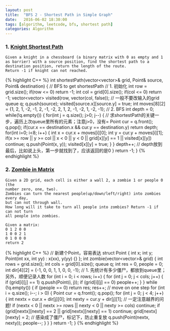 ```yaml
---
layout: post
title:  "BFS 2 - Shortest Path in Simple Graph"
date:   2016-06-02 18:30:00
tags: [algorithm, leetcode, bfs, shortest path]
categories: Algorithm
---
```


### 1. [Knight Shortest Path](http://www.lintcode.com/en/problem/knight-shortest-path/)
```
Given a knight in a chessboard (a binary matrix with 0 as empty and 1 as barrier) with a source position, find the shortest path to a destination position, return the length of the route.
Return -1 if knight can not reached.
```
{% highlight C++ %}
int shortestPath(vector<vector<bool>>& grid, Point& source, Point& destination) {
    // BFS to get shortestPath
    // 1. 初始化
    int row = grid.size();
    if(row <= 0) return -1;
    int col = grid[0].size();
    if(col <= 0) return -1;
    vector<vector<bool>> visited(row, vector<bool>(col, false));  // 一般不要改输入的grid
    queue<Point> q;
    q.push(source);
    visited[source.x][source.y] = true;
    int moves[8][2] = {1, 2, 1, -2, -1, 2, -1, -2, 2, 1, 2, -1, -2, 1, -2, -1};
    // 2. BFS
    int depth = 0;
    while(!q.empty()) {
        for(int j = q.size(); j>0; j--) {  // 求shortestPath的关键一步，遍历上次queue里所有的元素；注意j>0，没有=
            Point cur = q.front();
            q.pop();
            if(cur.x == destination.x && cur.y == destination.y) return depth;
            for(int i=0; i<8; i++) {
                int x = cur.x + moves[i][0];
                int y = cur.y + moves[i][1];
                if(x >= row || y >= col || x < 0 || y < 0 || grid[x][y] == 1 || visited[x][y]) continue;
                q.push(Point(x, y));
                visited[x][y] = true;
            }
        }
        depth++;  // depth放到最后，比如说上头，第一步就找到了，应该返回的是0
    }
    return -1;
}
{% endhighlight %}

### 2. [Zombie in Matrix](http://www.lintcode.com/en/problem/zombie-in-matrix/)
```
Given a 2D grid, each cell is either a wall 2, a zombie 1 or people 0 (the
number zero, one, two).
Zombies can turn the nearest people(up/down/left/right) into zombies every day,
but can not through wall.
How long will it take to turn all people into zombies? Return -1 if can not turn
all people into zombies.

Given a matrix:
0 1 2 0 0
1 0 0 2 1
0 1 0 0 0
return 2
```
{% highlight C++ %}
// 新建个Point，容易表达
struct Point {
  int x;
  int y;
  Point(int xx, int yy) : x(xx), y(yy) {}
};
int zombie(vector<vector<int>>& grid) {
  int rows = grid.size();
  int cols = grid[0].size();
  queue<Point> q;
  int res = 0, people = 0;
  int dir[4][2] = {-1, 0, 0, 1, 1, 0, 0, -1};
  // 1. 先统计有多少僵尸，都放到queue里；另外，顺便记录人数
  for (int i = 0; i < rows; i++) {
    for (int j = 0; j < cols; j++) {
      if (grid[i][j] == 1) q.push(Point(i, j));
      if (grid[i][j] == 0) people++;
    }
  }
  while (!q.empty()) {
    if (people == 0) return res;
    res++;
    // move on one step
    for (int i = q.size(); i--; i > 0) {
      Point cur = q.front();
      q.pop();
      for (int j = 0; j < 4; j++) {
        int nextx = cur.x + dir[j][0];
        int nexty = cur.y + dir[j][1];
        // 一定注意越界的问题!
        if (nextx < 0 || nextx >= rows || nexty < 0 || nexty >= cols) continue;
        if (grid[nextx][nexty] == 2 || grid[nextx][nexty] == 1) continue;
        grid[nextx][nexty] = 2;  // 感染成了僵尸，标记下，防止重复放
        q.push(Point(nextx, nexty));
        people--;
      }
    }
  }
  return -1;
}
{% endhighlight %}
